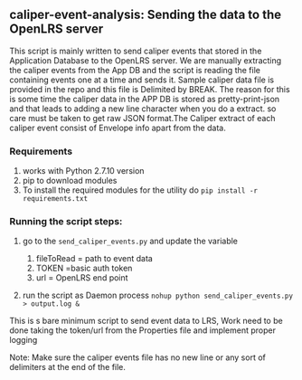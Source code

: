 ## caliper-event-analysis: Sending the data to the OpenLRS server

This script is mainly written to send caliper events that stored in the Application Database to the OpenLRS server. We are 
manually extracting the caliper events from the App DB and the script is reading the file containing events one at a time and sends it.
Sample caliper data file is provided in the repo and this file is Delimited by BREAK. The reason for this is some time the caliper data in the APP DB is stored as pretty-print-json and that 
leads to adding a new line character when you do a extract. so care must be taken to get raw JSON format.The Caliper extract of each caliper event consist of Envelope info apart from the data. 

### Requirements 
   1. works with Python 2.7.10 version
   1. pip to download modules
   1. To install the required modules for the utility do `pip install -r requirements.txt`

### Running the script steps:

1. go to the `send_caliper_events.py` and update the variable 

    1. fileToRead = path to event data  
    1. TOKEN =basic auth token
    1. url = OpenLRS end point
    
1. run the script as Daemon process  `nohup python send_caliper_events.py > output.log &`


This is s bare minimum script to send event data to LRS, Work need to be done taking the token/url from the Properties file and implement proper logging

Note: Make sure the caliper events file has no new line or any sort of delimiters at the end of the file.

      
 